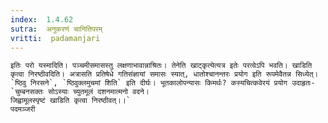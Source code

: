 ```yaml
---
index:  1.4.62
sutra:  अनुकरणं चानितिपरम्
vritti:  padamanjari
---
```


	इतिः परो यस्मादिति। पञ्चमीसमासस्तु लक्षणाभावान्नाश्रितः। तेनेति खाट्कृत्येत्यत्र इतेः परत्वेऽपि भवति। खाडिति कृत्वा निरष्ठीवदिति। अत्रासति प्रतिषेधे गतिसंज्ञायां समासः स्यात्, धातोश्चानन्तरः प्रयोग इति रूपमेवैतन्न सिध्येत्। `ष्ठिवु निरसने`, `ष्ठिवुक्लमुचमां शिति` इति दीर्घः। भूतकालोपन्यासः किमर्थः? कस्यचित्कवेरयं प्रयोग उदाहृतः-
	`चुम्बनसक्तः सोऽस्याः च्युतमूलं दशनमात्मनो वदने।
	जिह्वामूलस्पृष्टं खाडिति कृत्वा निरष्ठीवत्।।`
	पदमञ्जरी
